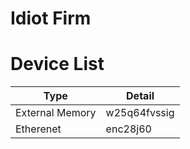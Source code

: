 # Idiot Firm

# Device List

|Type            | Detail      |
|----------------|-------------|
|External Memory | w25q64fvssig|
|Etherenet       | enc28j60    |



